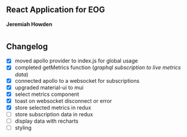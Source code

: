 ## React Application for EOG

**Jeremiah Howden**

#

## Changelog
- [x] moved apollo provider to index.js for global usage
- [x] completed getMetrics function (*graphql subscription to live metrics data*)
- [x] connected apollo to a websocket for subscriptions
- [x] upgraded material-ui to mui
- [x] select metrics component
- [x] toast on websocket disconnect or error
- [x] store selected metrics in redux
- [ ] store subscription data in redux
- [ ] display data with recharts
- [ ] styling